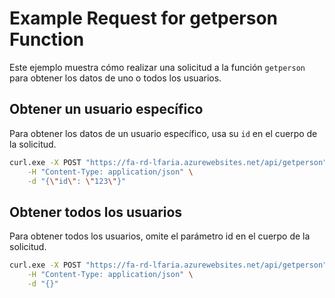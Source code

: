 # Example Request for getperson Function

Este ejemplo muestra cómo realizar una solicitud a la función `getperson` para obtener los datos de uno o todos los usuarios.

## Obtener un usuario específico

Para obtener los datos de un usuario específico, usa su `id` en el cuerpo de la solicitud.

```bash
curl.exe -X POST "https://fa-rd-lfaria.azurewebsites.net/api/getperson" \
    -H "Content-Type: application/json" \
    -d "{\"id\": \"123\"}"
```

## Obtener todos los usuarios
Para obtener todos los usuarios, omite el parámetro id en el cuerpo de la solicitud.

```bash
curl.exe -X POST "https://fa-rd-lfaria.azurewebsites.net/api/getperson" \
    -H "Content-Type: application/json" \
    -d "{}"
```